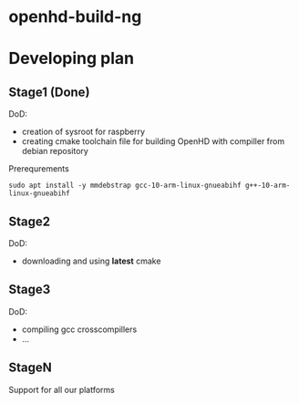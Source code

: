 # openhd-build-ng

# Developing plan
## Stage1 (Done)
DoD:
* creation of sysroot for raspberry
* creating cmake toolchain file for building OpenHD with compiller from debian repository

Prerequrements
```
sudo apt install -y mmdebstrap gcc-10-arm-linux-gnueabihf g++-10-arm-linux-gnueabihf
```

## Stage2
DoD:
* downloading and using **latest** cmake

## Stage3
DoD:
* compiling gcc crosscompillers
* ...

## StageN
Support for all our platforms